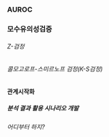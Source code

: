 ### AUROC
### 모수유의성검증
###### Z-검정
###### 콜모고로프-스미르노프 검정(K-S검정)
#### 관계시작화
##### 분석 결과 활용 시나리오 개발 
###### 어디부터 하지?

